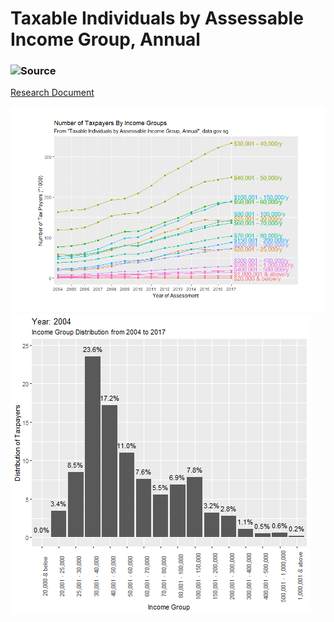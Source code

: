 # Taxable Individuals by Assessable Income Group, Annual
### ![Source](https://data.gov.sg/dataset/taxable-individuals-by-assessable-income-group-annual?view_id=9ba609ea-c65f-4630-a48e-4c562b5337bc&resource_id=65913425-8a0d-47ca-b9f7-569bca3ac688)

[Research Document](rmd.pdf)

![Tax Plot](img/tax_plot.png)
![Dist Plot](img/dist.gif)
